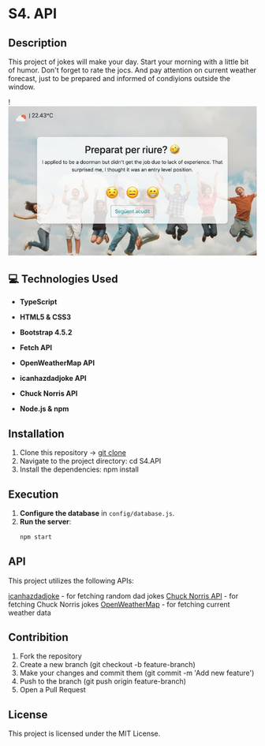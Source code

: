# S4. API

## Description

This project of jokes will make your day. Start your morning with a little bit of humor. Don't forget to rate the jocs. And pay attention on current weather forecast, just to be prepared and informed of condiyions outside the window.

!![Screenshot](img/screenshot.jpg)

## 💻 Technologies Used


- **TypeScript**  

- **HTML5 & CSS3**  

- **Bootstrap 4.5.2**  
 
- **Fetch API**  

- **OpenWeatherMap API**  

- **icanhazdadjoke API**  

- **Chuck Norris API** 

- **Node.js & npm**  

## Installation

1. Clone this repository -> [git clone](https://github.com/Aleksei-Che/S4.API)
2. Navigate to the project directory: cd S4.API
3. Install the dependencies: npm install

## Execution

1. **Configure the database** in `config/database.js`.
2. **Run the server**:
    ```bash
    npm start
    ```
## API

This project utilizes the following APIs:

[icanhazdadjoke](https://icanhazdadjoke.com/api) - for fetching random dad jokes
[Chuck Norris API](https://api.chucknorris.io/) - for fetching Chuck Norris jokes
[OpenWeatherMap](https://openweathermap.org/api) - for fetching current weather data

## Contribition

1. Fork the repository
2. Create a new branch (git checkout -b feature-branch)
3. Make your changes and commit them (git commit -m 'Add new feature')
4. Push to the branch (git push origin feature-branch)
5. Open a Pull Request

## License

This project is licensed under the MIT License.


